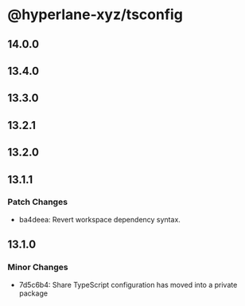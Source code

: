 # @hyperlane-xyz/tsconfig

## 14.0.0

## 13.4.0

## 13.3.0

## 13.2.1

## 13.2.0

## 13.1.1

### Patch Changes

- ba4deea: Revert workspace dependency syntax.

## 13.1.0

### Minor Changes

- 7d5c6b4: Share TypeScript configuration has moved into a private package
